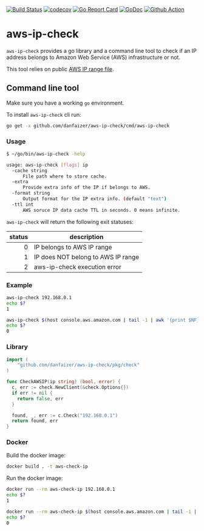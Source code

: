 [![Build Status](https://travis-ci.org/danfaizer/aws-ip-check.svg?branch=master)](https://travis-ci.org/danfaizer/aws-ip-check)
[![codecov](https://codecov.io/gh/danfaizer/aws-ip-check/branch/master/graph/badge.svg)](https://codecov.io/gh/danfaizer/aws-ip-check)
[![Go Report Card](https://goreportcard.com/badge/github.com/danfaizer/aws-ip-check)](https://goreportcard.com/report/github.com/danfaizer/aws-ip-check)
[![GoDoc](https://godoc.org/github.com/danfaizer/aws-ip-check?status.svg)](https://godoc.org/github.com/danfaizer/aws-ip-check)
[![Github Action](https://github.com/danfaizer/aws-ip-check/workflows/.github/workflows/test.yml/badge.svg)](https://github.com/danfaizer/aws-ip-check/actions?query=workflow%3A%22run+tests%22)

# aws-ip-check
`aws-ip-check` provides a go library and a command line tool to check if an IP address belongs to Amazon Web Service (AWS) infrastructure or not.

This tool relies on public [AWS IP range file](https://ip-ranges.amazonaws.com/ip-ranges.json).

## Command line tool
Make sure you have a working `go` environment.

To install `aws-ip-check` cli run:
```bash
go get -x github.com/danfaizer/aws-ip-check/cmd/aws-ip-check
```

### Usage

```bash
$ ~/go/bin/aws-ip-check -help

usage: aws-ip-check [flags] ip
  -cache string
      File path where to store cache.
  -extra
      Provide extra info of the IP if belongs to AWS.
  -format string
      Output format for the IP extra info. (default "text")
  -ttl int
      AWS soruce IP data cache TTL in seconds. 0 means infinite.
```

`aws-ip-check` will return the following exit statuses:

| status | description |
| ---: | --- |
| 0 | IP belongs to AWS IP range |
| 1 | IP does NOT belong to AWS IP range |
| 2 | aws-ip-check execution error |

### Example
```bash
aws-ip-check 192.168.0.1
echo $?
1

aws-ip-check $(host console.aws.amazon.com | tail -1 | awk '{print $NF}')
echo $?
0
```

### Library
```go
import (
    "github.com/danfaizer/aws-ip-check/pkg/check"
)

func CheckAWSIP(ip string) (bool, error) {
  c, err := check.NewClient(&check.Options{})
  if err != nil {
    return false, err
  }

  found, _, err := c.Check("192.168.0.1")
  return found, err
}
```

### Docker
Build the docker image:
```bash
docker build . -t aws-check-ip
```

Run the docker image:
```bash
docker run --rm aws-check-ip 192.168.0.1
echo $?
1

docker run --rm aws-check-ip $(host console.aws.amazon.com | tail -1 | awk '{print $NF}')
echo $?
0
```
